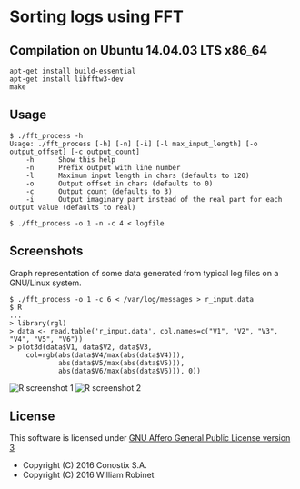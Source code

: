 # Sorting logs using FFT

## Compilation on Ubuntu 14.04.03 LTS x86_64

    apt-get install build-essential
    apt-get install libfftw3-dev
    make

## Usage

    $ ./fft_process -h
    Usage: ./fft_process [-h] [-n] [-i] [-l max_input_length] [-o output_offset] [-c output_count]
        -h      Show this help
        -n      Prefix output with line number
        -l      Maximum input length in chars (defaults to 120)
        -o      Output offset in chars (defaults to 0)
        -c      Output count (defaults to 3)
        -i      Output imaginary part instead of the real part for each output value (defaults to real)

    $ ./fft_process -o 1 -n -c 4 < logfile

## Screenshots
Graph representation of some data generated from typical log files on a GNU/Linux system.

    $ ./fft_process -o 1 -c 6 < /var/log/messages > r_input.data
    $ R
    ...
    > library(rgl)
    > data <- read.table('r_input.data', col.names=c("V1", "V2", "V3", "V4", "V5", "V6"))
    > plot3d(data$V1, data$V2, data$V3,
        col=rgb(abs(data$V4/max(abs(data$V4))),
                abs(data$V5/max(abs(data$V5))),
                abs(data$V6/max(abs(data$V6))), 0)) 

![R screenshot 1](https://raw.github.com/wllm-rbnt/fft_process/master/sc1.png)
![R screenshot 2](https://raw.github.com/wllm-rbnt/fft_process/master/sc2.png)

License
-------

This software is licensed under [GNU Affero General Public License version 3](http://www.gnu.org/licenses/agpl-3.0.html)

* Copyright (C) 2016 Conostix S.A.
* Copyright (C) 2016 William Robinet

